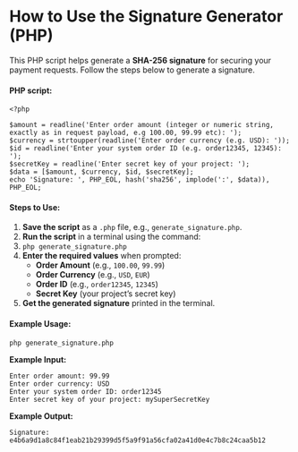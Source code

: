 # **How to Use the Signature Generator (PHP)**

This PHP script helps generate a **SHA-256 signature** for securing your payment requests. Follow the steps below to generate a signature.


#### **PHP script:**


```shell
<?php

$amount = readline('Enter order amount (integer or numeric string, exactly as in request payload, e.g 100.00, 99.99 etc): ');
$currency = strtoupper(readline('Enter order currency (e.g. USD): '));
$id = readline('Enter your system order ID (e.g. order12345, 12345): ');
$secretKey = readline('Enter secret key of your project: ');
$data = [$amount, $currency, $id, $secretKey];
echo 'Signature: ', PHP_EOL, hash('sha256', implode(':', $data)), PHP_EOL;

```

#### **Steps to Use:**

1. **Save the script** as a `.php` file, e.g., `generate_signature.php`.
2. **Run the script** in a terminal using the command:
3. `php generate_signature.php`
4. **Enter the required values** when prompted:
    * **Order Amount** (e.g., `100.00`, `99.99`)
    * **Order Currency** (e.g., `USD`, `EUR`)
    * **Order ID** (e.g., `order12345`, `12345`)
    * **Secret Key** (your project’s secret key)
5. **Get the generated signature** printed in the terminal.

#### **Example Usage:**

```shell
php generate_signature.php
```

**Example Input:**


```shell
Enter order amount: 99.99
Enter order currency: USD
Enter your system order ID: order12345
Enter secret key of your project: mySuperSecretKey
```

**Example Output:**

```shell
Signature: e4b6a9d1a8c84f1eab21b29399d5f5a9f91a56cfa02a41d0e4c7b8c24caa5b12
```

